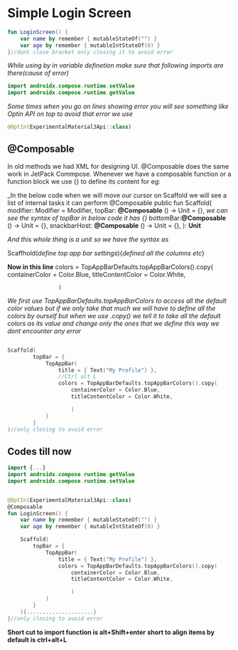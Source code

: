 # Simple Login Screen
```kotlin
fun LoginScreen() {
    var name by remember { mutableStateOf("") }
    var age by remember { mutableIntStateOf(0) }
}//dont close bracket only closing it to avoid error
```
_While using by in variable definetion make sure that following imports are there(cause of error)_

```kotlin
import androidx.compose.runtime.setValue
import androidx.compose.runtime.getValue
```

_Some times when you go on lines showing error you will see something like Optin API on top to avoid that error we use_
```kotlin
@OptIn(ExperimentalMaterial3Api::class)
```
## @Composable
In old methods we had XML for designing UI. @Composable does the same work in JetPack Commpose.
Whenever we have a composable function or a function block we use {} to define its content for eg:

_In the below code when we will move our cursor on Scaffold we will see a list of internal tasks it can perform
@Composable
public fun Scaffold(
    modifier: Modifier = Modifier,
    topBar: **@Composable** () -> Unit = {}, _we can see the syntax of topBar in below code it has {}_
    bottomBar:**@Composable** () -> Unit = {},
    snackbarHost: **@Composable** () -> Unit = {},
): **Unit**


_And this whole thing is a unit so we have the syntax as_

Scaffhold(_define top app bar settings_){_defined all the columns etc_}

**Now in this line**
                colors = TopAppBarDefaults.topAppBarColors().copy(
                    containerColor = Color.Blue,
                    titleContentColor = Color.White,

                    )

_We first use TopAppBarDefaults.topAppBarColors to access all the default color values but if we only take that much we will have to define all the colors by ourself but when we use .copy() we tell it to take all the default colors as its value and change only the ones that we define this way we dont encounter any error_

```kotlin 

Scaffold(
        topBar = {
            TopAppBar(
                title = { Text("My Profile") },
                //Ctrl alt L
                colors = TopAppBarDefaults.topAppBarColors().copy(
                    containerColor = Color.Blue,
                    titleContentColor = Color.White,

                    )
            )
        }
)//only closing to avoid error
```

## Codes till now

```kotlin
import {...}
import androidx.compose.runtime.getValue
import androidx.compose.runtime.setValue


@OptIn(ExperimentalMaterial3Api::class)
@Composable
fun LoginScreen() {   
    var name by remember { mutableStateOf("") }
    var age by remember { mutableIntStateOf(0) }

    Scaffold(
        topBar = {
            TopAppBar(
                title = { Text("My Profile") },
                colors = TopAppBarDefaults.topAppBarColors().copy(
                    containerColor = Color.Blue,
                    titleContentColor = Color.White,

                    )
            )
        }
    ){.....................}
}//only closing to avoid error
```

**Short cut to import function is  alt+Shift+enter**
**short to align items by default is ctrl+alt+L**